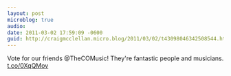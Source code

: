 ```yaml
---
layout: post
microblog: true
audio: 
date: 2011-03-02 17:59:09 -0600
guid: http://craigmcclellan.micro.blog/2011/03/02/t43098046342508544.html
---
```

Vote for our friends @TheCOMusic!  They're fantastic people and musicians. [t.co/0XqQMov](http://t.co/0XqQMov)
